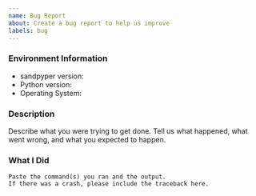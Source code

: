 ```yaml
---
name: Bug Report
about: Create a bug report to help us improve
labels: bug
---
```


<!-- Please search existing issues to avoid creating duplicates. -->

### Environment Information

-   sandpyper version:
-   Python version:
-   Operating System:

### Description

Describe what you were trying to get done.
Tell us what happened, what went wrong, and what you expected to happen.

### What I Did

```
Paste the command(s) you ran and the output.
If there was a crash, please include the traceback here.
```
